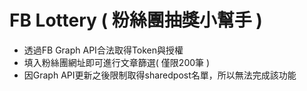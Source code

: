 # FB Lottery ( 粉絲團抽獎小幫手 )
- 透過FB Graph API合法取得Token與授權
- 填入粉絲團網址即可進行文章篩選( 僅限200筆 )
- 因Graph API更新之後限制取得sharedpost名單，所以無法完成該功能
